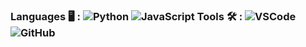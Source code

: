 ### Languages 🖥 : ![Python](https://img.shields.io/badge/-Python-000000?style=flat&logo=python) ![JavaScript](https://img.shields.io/badge/-JavaScript-000000?style=flat&logo=javascript) Tools 🛠️ : ![VSCode](https://img.shields.io/badge/-VSCode-000000?style=flat&logo=visual-studio-code&logoColor=007acc) ![GitHub](https://img.shields.io/badge/-GitHub-000000?style=flat&logo=github&logoColor=FFFFFF)
